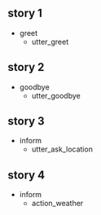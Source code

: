 ## story 1
* greet
	- utter_greet
	
## story 2
* goodbye
	- utter_goodbye
	
## story 3
* inform
	- utter_ask_location
	
## story 4
* inform
	- action_weather